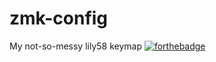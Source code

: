 # zmk-config
My not-so-messy lily58 keymap
[![forthebadge](https://forthebadge.com/images/badges/you-didnt-ask-for-this.svg)](https://forthebadge.com)
